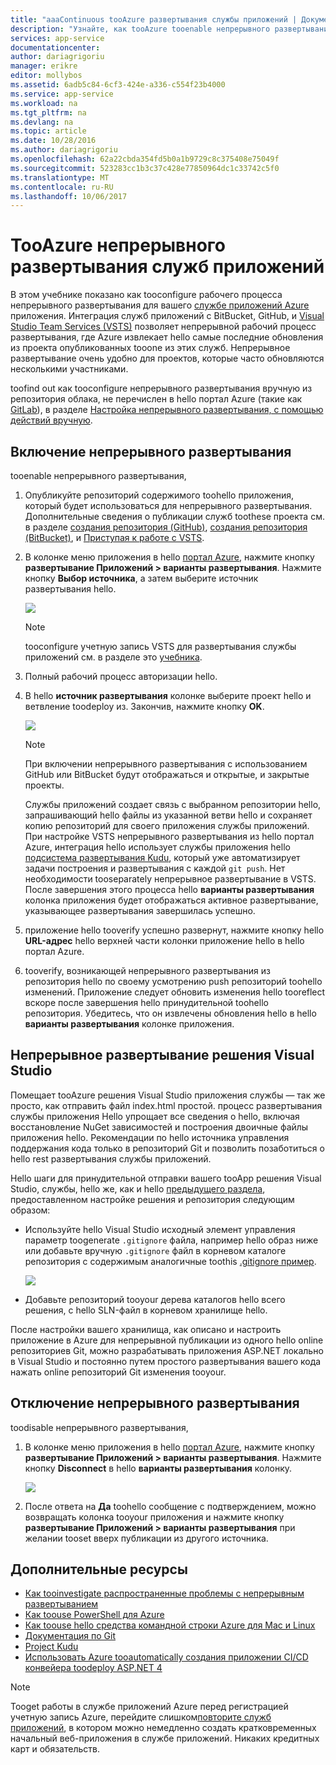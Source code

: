 ```yaml
---
title: "aaaContinuous tooAzure развертывания службы приложений | Документы Microsoft"
description: "Узнайте, как tooAzure tooenable непрерывного развертывания служб приложений."
services: app-service
documentationcenter: 
author: dariagrigoriu
manager: erikre
editor: mollybos
ms.assetid: 6adb5c84-6cf3-424e-a336-c554f23b4000
ms.service: app-service
ms.workload: na
ms.tgt_pltfrm: na
ms.devlang: na
ms.topic: article
ms.date: 10/28/2016
ms.author: dariagrigoriu
ms.openlocfilehash: 62a22cbda354fd5b0a1b9729c8c375408e75049f
ms.sourcegitcommit: 523283cc1b3c37c428e77850964dc1c33742c5f0
ms.translationtype: MT
ms.contentlocale: ru-RU
ms.lasthandoff: 10/06/2017
---
```

# <a name="continuous-deployment-tooazure-app-service"></a>TooAzure непрерывного развертывания служб приложений
В этом учебнике показано как tooconfigure рабочего процесса непрерывного развертывания для вашего [службе приложений Azure] приложения. Интеграция служб приложений с BitBucket, GitHub, и [Visual Studio Team Services (VSTS)](https://www.visualstudio.com/team-services/) позволяет непрерывной рабочий процесс развертывания, где Azure извлекает hello самые последние обновления из проекта опубликованных tooone из этих служб. Непрерывное развертывание очень удобно для проектов, которые часто обновляются несколькими участниками.

toofind out как tooconfigure непрерывного развертывания вручную из репозитория облака, не перечислен в hello портал Azure (такие как [GitLab](https://gitlab.com/)), в разделе [Настройка непрерывного развертывания, с помощью действий вручную](https://github.com/projectkudu/kudu/wiki/Continuous-deployment#setting-up-continuous-deployment-using-manual-steps).

## <a name="overview"></a>Включение непрерывного развертывания
tooenable непрерывного развертывания,

1. Опубликуйте репозиторий содержимого toohello приложения, который будет использоваться для непрерывного развертывания.  
    Дополнительные сведения о публикации служб toothese проекта см. в разделе [создания репозитория (GitHub)], [создания репозитория (BitBucket)], и [Приступая к работе с VSTS].
2. В колонке меню приложения в hello [портал Azure], нажмите кнопку **развертывание Приложений > варианты развертывания**. Нажмите кнопку **Выбор источника**, а затем выберите источник развертывания hello.  
   
    ![](./media/app-service-continuous-deployment/cd_options.png)
   
   > [!NOTE]
   > tooconfigure учетную запись VSTS для развертывания службы приложений см. в разделе это [учебника](https://github.com/projectkudu/kudu/wiki/Setting-up-a-VSTS-account-so-it-can-deploy-to-a-Web-App).
   > 
   > 
3. Полный рабочий процесс авторизации hello.
4. В hello **источник развертывания** колонке выберите проект hello и ветвление toodeploy из. Закончив, нажмите кнопку **OK**.
   
    ![](./media/app-service-continuous-deployment/github_option.png)
   
   > [!NOTE]
   > При включении непрерывного развертывания с использованием GitHub или BitBucket будут отображаться и открытые, и закрытые проекты.
   > 
   > 
   
    Службы приложений создает связь с выбранном репозитории hello, запрашивающий hello файлы из указанной ветви hello и сохраняет копию репозиторий для своего приложения службы приложений. При настройке VSTS непрерывного развертывания из hello портал Azure, интеграция hello использует службы приложения hello [подсистема развертывания Kudu](https://github.com/projectkudu/kudu/wiki), который уже автоматизирует задачи построения и развертывания с каждой `git push`. Нет необходимости tooseparately непрерывное развертывание в VSTS. После завершения этого процесса hello **варианты развертывания** колонка приложения будет отображаться активное развертывание, указывающее развертывания завершилась успешно.
5. приложение hello tooverify успешно развернут, нажмите кнопку hello **URL-адрес** hello верхней части колонки приложение hello в hello портал Azure.
6. tooverify, возникающей непрерывного развертывания из репозитория hello по своему усмотрению push репозиторий toohello изменений. Приложение следует обновить изменения hello tooreflect вскоре после завершения hello принудительной toohello репозитория. Убедитесь, что он извлечены обновления hello в hello **варианты развертывания** колонке приложения.

## <a name="VSsolution"></a>Непрерывное развертывание решения Visual Studio
Помещает tooAzure решения Visual Studio приложения службы — так же просто, как отправить файл index.html простой. процесс развертывания службы приложения Hello упрощает все сведения о hello, включая восстановление NuGet зависимостей и построения двоичные файлы приложения hello. Рекомендации по hello источника управления поддержания кода только в репозиторий Git и позволить позаботиться о hello rest развертывания службы приложений.

Hello шаги для принудительной отправки вашего tooApp решения Visual Studio, службы, hello же, как и hello [предыдущего раздела](#overview), предоставленном настройке решения и репозитория следующим образом:

* Используйте hello Visual Studio исходный элемент управления параметр toogenerate `.gitignore` файла, например hello образ ниже или добавьте вручную `.gitignore` файл в корневом каталоге репозитория с содержимым аналогичные toothis [.gitignore пример](https://github.com/github/gitignore/blob/master/VisualStudio.gitignore).
  
  ![](./media/app-service-continuous-deployment/VS_source_control.png)
* Добавьте репозиторий tooyour дерева каталогов hello всего решения, с hello SLN-файл в корневом хранилище hello.

После настройки вашего хранилища, как описано и настроить приложение в Azure для непрерывной публикации из одного hello online репозиториев Git, можно разрабатывать приложения ASP.NET локально в Visual Studio и постоянно путем простого развертывания вашего кода нажать online репозиторий Git изменения tooyour.

## <a name="disableCD"></a>Отключение непрерывного развертывания
toodisable непрерывного развертывания,

1. В колонке меню приложения в hello [портал Azure], нажмите кнопку **развертывание Приложений > варианты развертывания**. Нажмите кнопку **Disconnect** в hello **варианты развертывания** колонку.
   
    ![](./media/app-service-continuous-deployment/cd_disconnect.png)
2. После ответа на **Да** toohello сообщение с подтверждением, можно возвращать колонка tooyour приложения и нажмите кнопку **развертывание Приложений > варианты развертывания** при желании tooset вверх публикации из другого источника.

## <a name="additional-resources"></a>Дополнительные ресурсы
* [Как tooinvestigate распространенные проблемы с непрерывным развертыванием](https://github.com/projectkudu/kudu/wiki/Investigating-continuous-deployment)
* [Как toouse PowerShell для Azure]
* [Как toouse hello средства командной строки Azure для Mac и Linux]
* [Документация по Git]
* [Project Kudu](https://github.com/projectkudu/kudu/wiki)
* [Использовать Azure tooautomatically создания приложении CI/CD конвейера toodeploy ASP.NET 4](https://www.visualstudio.com/docs/build/get-started/aspnet-4-ci-cd-azure-automatic)

> [!NOTE]
> Tooget работы в службе приложений Azure перед регистрацией учетную запись Azure, перейдите слишком[повторите служб приложений](https://azure.microsoft.com/try/app-service/), в котором можно немедленно создать кратковременных начальный веб-приложения в службе приложений. Никаких кредитных карт и обязательств.
> 
> 

[службе приложений Azure]: https://azure.microsoft.com/en-us/documentation/articles/app-service-changes-existing-services/
[портал Azure]: https://portal.azure.com
[VSTS Portal]: https://www.visualstudio.com/en-us/products/visual-studio-team-services-vs.aspx
[Installing Git]: http://git-scm.com/book/en/Getting-Started-Installing-Git
[Как toouse PowerShell для Azure]: /powershell/azureps-cmdlets-docs
[Как toouse hello средства командной строки Azure для Mac и Linux]:../cli-install-nodejs.md
[Документация по Git]: http://git-scm.com/documentation

[создания репозитория (GitHub)]: https://help.github.com/articles/create-a-repo (Создание репозитория GitHub)
[создания репозитория (BitBucket)]: https://confluence.atlassian.com/display/BITBUCKET/Create+an+Account+and+a+Git+Repo (Создание репозитория BitBucket)
[Приступая к работе с VSTS]: https://www.visualstudio.com/docs/vsts-tfs-overview (Приступая к работе с VSTS)
